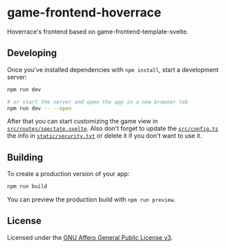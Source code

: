# game-frontend-hoverrace

Hoverrace's frontend based on game-frontend-template-svelte.

## Developing

Once you've installed dependencies with `npm install`, start a development server:

```bash
npm run dev

# or start the server and open the app in a new browser tab
npm run dev -- --open
```

After that you can start customizing the game view in [`src/routes/spectate.svelte`](./src/routes/spectate.svelte). Also don't forget to update the [`src/config.ts`](./src/config.ts) the info in [`static/security.txt`](./static/security.txt) or delete it if you don't want to use it.

## Building

To create a production version of your app:

```bash
npm run build
```

You can preview the production build with `npm run preview`.

## License

Licensed under the [GNU Affero General Public License v3](./LICENSE).
